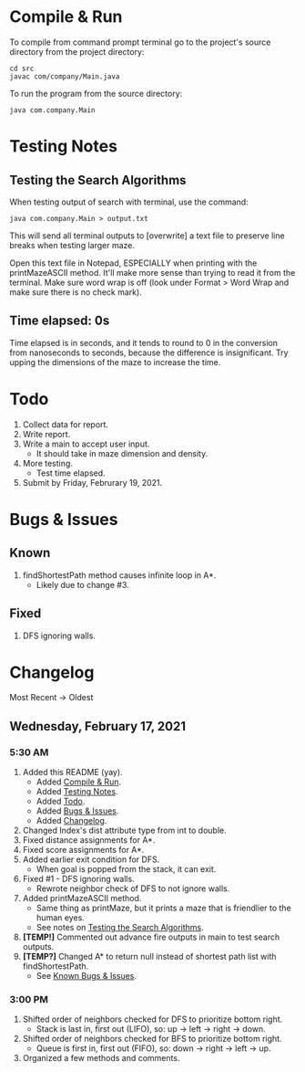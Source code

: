 # Compile & Run
To compile from command prompt terminal go to the project's source directory from the project directory:

    cd src
    javac com/company/Main.java

To run the program from the source directory:

    java com.company.Main

# Testing Notes
## Testing the Search Algorithms
When testing output of search with terminal, use the command:

    java com.company.Main > output.txt

This will send all terminal outputs to [overwrite] a text file to preserve line breaks when testing larger maze.

Open this text file in Notepad, ESPECIALLY when printing with the printMazeASCII method. It'll make more sense than trying to read it from the terminal. Make sure word wrap is off (look under Format > Word Wrap and make sure there is no check mark).

## Time elapsed: 0s
Time elapsed is in seconds, and it tends to round to 0 in the conversion from nanoseconds to seconds, because the difference is insignificant. Try upping the dimensions of the maze to increase the time.

# Todo
1. Collect data for report.
2. Write report.
3. Write a main to accept user input.
    - It should take in maze dimension and density.
4. More testing.
    - Test time elapsed.
5. Submit by Friday, Februrary 19, 2021.

# Bugs & Issues
## Known
1. findShortestPath method causes infinite loop in A*.
    - Likely due to change #3.

## Fixed
1. DFS ignoring walls.

# Changelog
Most Recent → Oldest
## Wednesday, February 17, 2021
### 5:30 AM
1. Added this README (yay).
    - Added [Compile & Run](#Compile-&-Run).
    - Added [Testing Notes](#Testing-Notes).
    - Added [Todo](#Todo).
    - Added [Bugs & Issues](#Bugs-&-Issues).
    - Added [Changelog](#Changelog).
2. Changed Index's dist attribute type from int to double.
3. Fixed distance assignments for A*.
4. Fixed score assignments for A*.
5. Added earlier exit condition for DFS.
    - When goal is popped from the stack, it can exit.
6. Fixed #1 - DFS ignoring walls.
    - Rewrote neighbor check of DFS to not ignore walls.
7. Added printMazeASCII method.
    - Same thing as printMaze, but it prints a maze that is friendlier to the human eyes.
    - See notes on [Testing the Search Algorithms](#Testing-Notes).
8. **[TEMP!]** Commented out advance fire outputs in main to test search outputs.
9. **[TEMP?]** Changed A* to return null instead of shortest path list with findShortestPath. 
    - See [Known Bugs & Issues](#Bugs-&-Issues).

### 3:00 PM
1. Shifted order of neighbors checked for DFS to prioritize bottom right.
    - Stack is last in, first out (LIFO), so: up → left → right → down.
2. Shifted order of neighbors checked for BFS to prioritize bottom right.
    - Queue is first in, first out (FIFO), so: down → right → left → up.
3. Organized a few methods and comments.